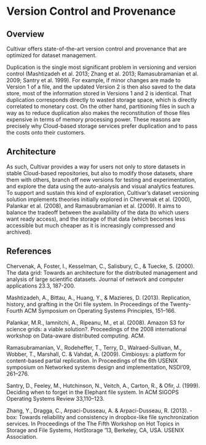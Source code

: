 # Version Control and Provenance  

## Overview    

Cultivar offers state-of-the-art version control and provenance that are optimized for dataset management.

Duplication is the single most significant problem in versioning and version control (Mashtizadeh et al. 2013; Zhang et al. 2013; Ramasubramanian et al. 2009; Santry et al. 1999). For example, if minor changes are made to Version 1 of a file, and the updated Version 2 is then also saved to the data store, most of the information stored in Versions 1 and 2 is identical. That duplication corresponds directly to wasted storage space, which is directly correlated to monetary cost. On the other hand, partitioning files in such a way as to reduce duplication also makes the reconstitution of those files expensive in terms of memory processing power. These reasons are precisely why Cloud-based storage services prefer duplication and to pass the costs onto their customers.

## Architecture    

As such, Cultivar provides a way for users not only to store datasets in stable Cloud-based repositories, but also to modify those datasets, share them with others, branch off new versions for testing and experimentation, and explore the data using the auto-analysis and visual analytics features. To support and sustain this kind of exploration, Cultivar’s dataset versioning solution implements theories initially explored in Chervenak et al. (2000), Palankar et al. (2008), and Ramasubramanian et al. (2009). It aims to balance the tradeoff between the availability of the data (to which users want ready access), and the storage of that data (which becomes less accessible but much cheaper as it is increasingly compressed and archived).

## References    

Chervenak, A, Foster, I., Kesselman, C., Salisbury, C., & Tuecke, S. (2000). The data grid: Towards an architecture for the distributed management and analysis of large scientific datasets. Journal of network and computer applications 23.3, 187-200.

Mashtizadeh, A., Bittau, A., Huang, Y., & Mazieres, D. (2013). Replication, history, and grafting in the Ori file system. In Proceedings of the Twenty-Fourth ACM Symposium on Operating Systems Principles, 151–166.

Palankar, M.R., Iamnitchi, A., Ripeanu, M., et al. (2008). Amazon S3 for science grids: a viable solution?. Proceedings of the 2008 international workshop on Data-aware distributed computing. ACM.

Ramasubramanian, V., Rodeheffer, T., Terry, D., Walraed-Sullivan, M., Wobber, T., Marshall, C. & Vahdat, A. (2009). Cimbiosys: a platform for content-based partial replication. In Proceedings of the 6th USENIX symposium on Networked systems design and implementation, NSDI’09, 261–276.

Santry, D., Feeley, M., Hutchinson, N., Veitch, A., Carton, R., & Ofir, J. (1999). Deciding when to forget in the Elephant file system. In ACM SIGOPS Operating Systems Review 33,110–123.

Zhang, Y., Dragga, C., Arpaci-Dusseau, A. & Arpaci-Dusseau, R. (2013). -box: Towards reliability and consistency in dropbox-like file synchronization services. In Proceedings of the The Fifth Workshop on Hot Topics in Storage and File Systems, HotStorage ’13, Berkeley, CA, USA. USENIX Association.
